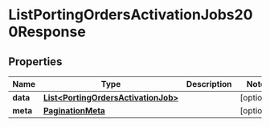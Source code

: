 

# ListPortingOrdersActivationJobs200Response


## Properties

| Name | Type | Description | Notes |
|------------ | ------------- | ------------- | -------------|
|**data** | [**List&lt;PortingOrdersActivationJob&gt;**](PortingOrdersActivationJob.md) |  |  [optional] |
|**meta** | [**PaginationMeta**](PaginationMeta.md) |  |  [optional] |




